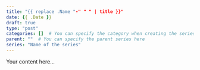 ```yaml
---
title: "{{ replace .Name "-" " " | title }}"
date: {{ .Date }}
draft: true
type: "post"
categories: []  # You can specify the category when creating the series
parent: ""  # You can specify the parent series here
series: "Name of the series" 
---
```


Your content here...
